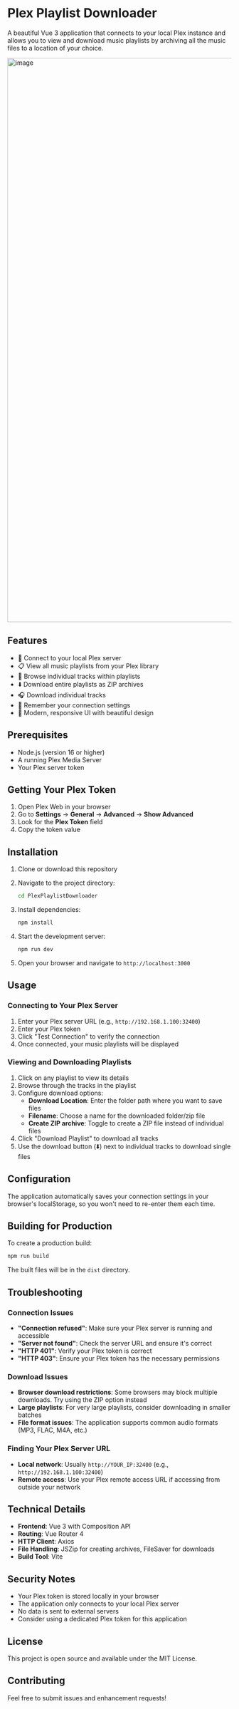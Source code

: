 # Plex Playlist Downloader

A beautiful Vue 3 application that connects to your local Plex instance and allows you to view and download music playlists by archiving all the music files to a location of your choice.

<img width="1388" height="1267" alt="image" src="https://github.com/user-attachments/assets/9d1ab5b0-91f9-4325-9098-dd348d37b691" />

## Features

- 🔗 Connect to your local Plex server
- 📋 View all music playlists from your Plex library
- 🎵 Browse individual tracks within playlists
- ⬇️ Download entire playlists as ZIP archives
- 🎧 Download individual tracks
- 💾 Remember your connection settings
- 🎨 Modern, responsive UI with beautiful design

## Prerequisites

- Node.js (version 16 or higher)
- A running Plex Media Server
- Your Plex server token

## Getting Your Plex Token

1. Open Plex Web in your browser
2. Go to **Settings** → **General** → **Advanced** → **Show Advanced**
3. Look for the **Plex Token** field
4. Copy the token value

## Installation

1. Clone or download this repository
2. Navigate to the project directory:
   ```bash
   cd PlexPlaylistDownloader
   ```

3. Install dependencies:
   ```bash
   npm install
   ```

4. Start the development server:
   ```bash
   npm run dev
   ```

5. Open your browser and navigate to `http://localhost:3000`

## Usage

### Connecting to Your Plex Server

1. Enter your Plex server URL (e.g., `http://192.168.1.100:32400`)
2. Enter your Plex token
3. Click "Test Connection" to verify the connection
4. Once connected, your music playlists will be displayed

### Viewing and Downloading Playlists

1. Click on any playlist to view its details
2. Browse through the tracks in the playlist
3. Configure download options:
   - **Download Location**: Enter the folder path where you want to save files
   - **Filename**: Choose a name for the downloaded folder/zip file
   - **Create ZIP archive**: Toggle to create a ZIP file instead of individual files
4. Click "Download Playlist" to download all tracks
5. Use the download button (⬇️) next to individual tracks to download single files

## Configuration

The application automatically saves your connection settings in your browser's localStorage, so you won't need to re-enter them each time.

## Building for Production

To create a production build:

```bash
npm run build
```

The built files will be in the `dist` directory.

## Troubleshooting

### Connection Issues

- **"Connection refused"**: Make sure your Plex server is running and accessible
- **"Server not found"**: Check the server URL and ensure it's correct
- **"HTTP 401"**: Verify your Plex token is correct
- **"HTTP 403"**: Ensure your Plex token has the necessary permissions

### Download Issues

- **Browser download restrictions**: Some browsers may block multiple downloads. Try using the ZIP option instead
- **Large playlists**: For very large playlists, consider downloading in smaller batches
- **File format issues**: The application supports common audio formats (MP3, FLAC, M4A, etc.)

### Finding Your Plex Server URL

- **Local network**: Usually `http://YOUR_IP:32400` (e.g., `http://192.168.1.100:32400`)
- **Remote access**: Use your Plex remote access URL if accessing from outside your network

## Technical Details

- **Frontend**: Vue 3 with Composition API
- **Routing**: Vue Router 4
- **HTTP Client**: Axios
- **File Handling**: JSZip for creating archives, FileSaver for downloads
- **Build Tool**: Vite

## Security Notes

- Your Plex token is stored locally in your browser
- The application only connects to your local Plex server
- No data is sent to external servers
- Consider using a dedicated Plex token for this application

## License

This project is open source and available under the MIT License.

## Contributing

Feel free to submit issues and enhancement requests! 
